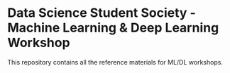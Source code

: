# Data Science Student Society - Machine Learning & Deep Learning Workshop 

This repository contains all the reference materials for ML/DL workshops. 
